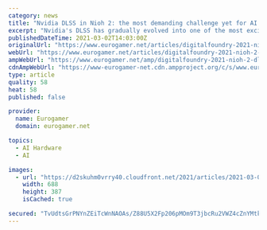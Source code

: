 ```yaml
---
category: news
title: "Nvidia DLSS in Nioh 2: the most demanding challenge yet for AI upscaling?"
excerpt: "Nvidia's DLSS has gradually evolved into one of the most exciting technological innovations in the PC space. The idea is remarkably straightforward: the GPU renders at a lower native resolution, then an AI algorithm takes that frame and intelligently upscales it to a much higher pixel count."
publishedDateTime: 2021-03-02T14:03:00Z
originalUrl: "https://www.eurogamer.net/articles/digitalfoundry-2021-nioh-2-dlss-quality-vs-native-rendering-challenge"
webUrl: "https://www.eurogamer.net/articles/digitalfoundry-2021-nioh-2-dlss-quality-vs-native-rendering-challenge"
ampWebUrl: "https://www.eurogamer.net/amp/digitalfoundry-2021-nioh-2-dlss-quality-vs-native-rendering-challenge"
cdnAmpWebUrl: "https://www-eurogamer-net.cdn.ampproject.org/c/s/www.eurogamer.net/amp/digitalfoundry-2021-nioh-2-dlss-quality-vs-native-rendering-challenge"
type: article
quality: 58
heat: 58
published: false

provider:
  name: Eurogamer
  domain: eurogamer.net

topics:
  - AI Hardware
  - AI

images:
  - url: "https://d2skuhm0vrry40.cloudfront.net/2021/articles/2021-03-02-12-19/DL_1_000.png/EG11/thumbnail/688x387/format/jpg/quality/80"
    width: 688
    height: 387
    isCached: true

secured: "TvUdtsGrPNYnZEiTcWnNAOAs/Z88U5X2Fp206pMOm9T3jbcRu2VWZ4cZnYMtk0w66B01D3Gg21z1Z//0cqQRXLekjaSd7FD5zxKwEmpXw8TT2ssX5ftB54Eapy0QuhlH+h7ir3uKo83dKfVErsfRrVYlNl+FPCMc9z5ReFCdc9YUNHh0H+EHbepYtWCmgnFBER1ZrQST/pqRlqC7VTZotPcvCFLG3MpPuGDkCXSgnmGACgEdmuetv9DBXlkqhxC+iP/KDKSYVjL0UOofgcroy6AMZAP76UVVG7zZDkybUQJGHzvFet7i/NnccQD4mdWIepmGEx4RWFvmwA28G0AC5sFn/ncdRosjLZrNKhnqtIo=;1uoE3ZPCu/1TZNl66P6klw=="
---
```


